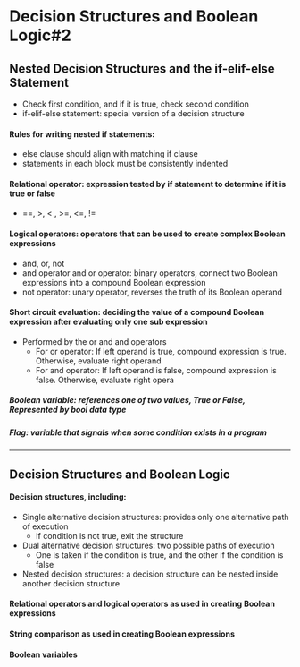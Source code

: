 # Decision Structures and Boolean Logic#2

## Nested Decision Structures and the if-elif-else Statement
* Check first condition, and if it is true, check second condition 
* if-elif-else statement: special version of a decision structure

#### Rules for writing nested if statements:
* else clause should align with matching if clause
* statements in each block must be consistently indented

#### Relational operator: expression tested by if statement to determine if it is true or false
* ==, >, < , >=, <=, != 

#### Logical operators: operators that can be used to create complex Boolean expressions
* and, or, not
* and operator and or operator: binary operators, connect two Boolean expressions into a compound Boolean expression
* not operator: unary operator, reverses the truth of its Boolean operand

#### Short circuit evaluation: deciding the value of a compound Boolean expression after evaluating only one sub expression
* Performed by the or and and operators
  - For or operator: If left operand is true, compound expression is true. Otherwise, evaluate right operand
  - For and operator: If left operand is false, compound expression is false. Otherwise, evaluate right opera
  
##### Boolean variable: references one of two values, True or False, Represented by bool data type
##### Flag: variable that signals when some condition exists in a program


--------------------


## Decision Structures and Boolean Logic
#### Decision structures, including:
* Single alternative decision structures: provides only one alternative path of execution
  - If condition is not true, exit the structure
* Dual alternative decision structures: two possible paths of execution
  - One is taken if the condition is true, and the other if the condition is false
* Nested decision structures: a decision structure can be nested inside another decision structure
#### Relational operators and logical operators as used in creating Boolean expressions
#### String comparison as used in creating Boolean expressions
#### Boolean variables
